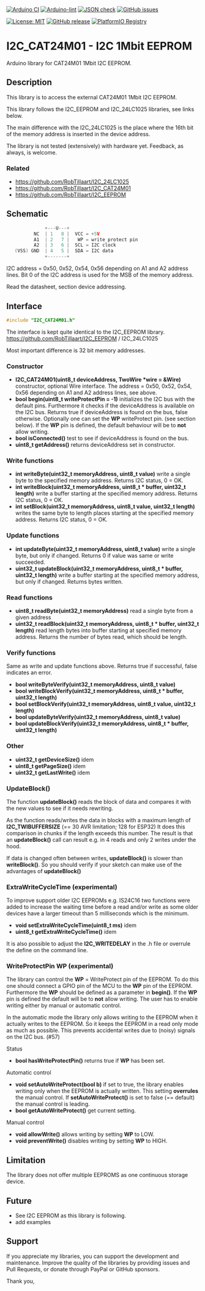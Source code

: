 
[![Arduino CI](https://github.com/RobTillaart/I2C_CAT24M01/workflows/Arduino%20CI/badge.svg)](https://github.com/marketplace/actions/arduino_ci)
[![Arduino-lint](https://github.com/RobTillaart/I2C_CAT24M01/actions/workflows/arduino-lint.yml/badge.svg)](https://github.com/RobTillaart/I2C_CAT24M01/actions/workflows/arduino-lint.yml)
[![JSON check](https://github.com/RobTillaart/I2C_CAT24M01/actions/workflows/jsoncheck.yml/badge.svg)](https://github.com/RobTillaart/I2C_CAT24M01/actions/workflows/jsoncheck.yml)
[![GitHub issues](https://img.shields.io/github/issues/RobTillaart/I2C_CAT24M01.svg)](https://github.com/RobTillaart/I2C_CAT24M01/issues)

[![License: MIT](https://img.shields.io/badge/license-MIT-green.svg)](https://github.com/RobTillaart/I2C_CAT24M01/blob/master/LICENSE)
[![GitHub release](https://img.shields.io/github/release/RobTillaart/I2C_CAT24M01.svg?maxAge=3600)](https://github.com/RobTillaart/I2C_CAT24M01/releases)
[![PlatformIO Registry](https://badges.registry.platformio.org/packages/robtillaart/library/I2C_CAT24M01.svg)](https://registry.platformio.org/libraries/robtillaart/I2C_CAT24M01)


# I2C_CAT24M01 - I2C 1Mbit EEPROM

Arduino library for CAT24M01 1Mbit I2C EEPROM.


## Description

This library is to access the external CAT24M01 1Mbit I2C EEPROM.

This library follows the I2C_EEPROM and I2C_24LC1025 libraries, see links below.

The main difference with the I2C_24LC1025 is the place where the 16th bit of the 
memory address is inserted in the device address. 

The library is not tested (extensively) with hardware yet.
Feedback, as always, is welcome.


### Related

- https://github.com/RobTillaart/I2C_24LC1025
- https://github.com/RobTillaart/I2C_CAT24M01
- https://github.com/RobTillaart/I2C_EEPROM


## Schematic

```cpp
              +---U---+
          NC  | 1   8 |  VCC = +5V
          A1  | 2   7 |   WP = write protect pin
          A2  | 3   6 |  SCL = I2C clock
   (VSS) GND  | 4   5 |  SDA = I2C data
              +-------+
```

I2C address = 0x50, 0x52, 0x54, 0x56 depending on A1 and A2 address lines.
Bit 0 of the I2C address is used for the MSB of the memory address.

Read the datasheet, section device addressing.


## Interface

```cpp
#include "I2C_CAT24M01.h"
```

The interface is kept quite identical to the I2C_EEPROM library.
https://github.com/RobTillaart/I2C_EEPROM / I2C_24LC1025

Most important difference is 32 bit memory addresses.


### Constructor

- **I2C_CAT24M01(uint8_t deviceAddress, TwoWire \*wire = &Wire)** constructor, optional Wire interface.
The address = 0x50, 0x52, 0x54, 0x56 depending on A1 and A2 address lines, see above.
- **bool begin(uint8_t writeProtectPin = -1)** initializes the I2C bus with the default pins.
Furthermore it checks if the deviceAddress is available on the I2C bus.
Returns true if deviceAddress is found on the bus, false otherwise.
Optionally one can set the **WP** writeProtect pin. (see section below).
If the **WP** pin is defined, the default behaviour will be to **not** allow writing.
- **bool isConnected()** test to see if deviceAddress is found on the bus.
- **uint8_t getAddress()** returns deviceAddress set in constructor.


### Write functions

- **int writeByte(uint32_t memoryAddress, uint8_t value)** write a single byte to 
the specified memory address.
Returns I2C status, 0 = OK.
- **int writeBlock(uint32_t memoryAddress, uint8_t \* buffer, uint32_t length)** 
write a buffer starting at the specified memory address. 
Returns I2C status, 0 = OK.
- **int setBlock(uint32_t memoryAddress, uint8_t value, uint32_t length)** writes 
the same byte to length places starting at the specified memory address. 
Returns I2C status, 0 = OK.


### Update functions

- **int updateByte(uint32_t memoryAddress, uint8_t value)** write a single byte,
but only if changed. 
Returns 0 if value was same or write succeeded.
- **uint32_t updateBlock(uint32_t memoryAddress, uint8_t \* buffer, uint32_t length)** 
write a buffer starting at the specified memory address, but only if changed.
Returns bytes written.


### Read functions

- **uint8_t readByte(uint32_t memoryAddress)** read a single byte from a given address
- **uint32_t readBlock(uint32_t memoryAddress, uint8_t \* buffer, uint32_t length)** 
read length bytes into buffer starting at specified memory address.
Returns the number of bytes read, which should be length.


### Verify functions

Same as write and update functions above. Returns true if successful, false indicates an error.

- **bool writeByteVerify(uint32_t memoryAddress, uint8_t value)**
- **bool writeBlockVerify(uint32_t memoryAddress, uint8_t \* buffer,  uint32_t length)**
- **bool setBlockVerify(uint32_t memoryAddress, uint8_t value, uint32_t length)**
- **bool updateByteVerify(uint32_t memoryAddress, uint8_t value)**
- **bool updateBlockVerify(uint32_t memoryAddress, uint8_t \* buffer, uint32_t length)**


### Other

- **uint32_t getDeviceSize()** idem
- **uint8_t  getPageSize()** idem
- **uint32_t getLastWrite()** idem


### UpdateBlock()

The function **updateBlock()** reads the block of data and compares it with the new values to see if it needs rewriting.

As the function reads/writes the data in blocks with a maximum length of **I2C_TWIBUFFERSIZE** 
(== 30 AVR limitation; 128 for ESP32) 
It does this comparison in chunks if the length exceeds this number.
The result is that an **updateBlock()** call can result e.g. in 4 reads and only 2 writes under the hood.

If data is changed often between writes, **updateBlock()** is slower than **writeBlock()**.
So you should verify if your sketch can make use of the advantages of **updateBlock()**


### ExtraWriteCycleTime (experimental)

To improve support older I2C EEPROMs e.g. IS24C16 two functions were 
added to increase the waiting time before a read and/or write as some 
older devices have a larger timeout 
than 5 milliseconds which is the minimum.

- **void     setExtraWriteCycleTime(uint8_t ms)** idem
- **uint8_t  getExtraWriteCycleTime()** idem

It is also possible to adjust the **I2C_WRITEDELAY** in the .h file
or overrule the define on the command line.


### WriteProtectPin WP (experimental)

The library can control the **WP** = WriteProtect pin of the EEPROM.
To do this one should connect a GPIO pin of the MCU to the **WP** pin of the EEPROM.
Furthermore the **WP** should be defined as a parameter in **begin()**.
If the **WP** pin is defined the default will be to **not** allow writing.
The user has to enable writing either by manual or automatic control.

In the automatic mode the library only allows writing to the EEPROM when it
actually writes to the EEPROM. 
So it keeps the EEPROM in a read only mode as much as possible.
This prevents accidental writes due to (noisy) signals on the I2C bus. (#57)


Status
- **bool hasWriteProtectPin()** returns true if **WP** has been set.

Automatic control
- **void setAutoWriteProtect(bool b)** if set to true, the library enables writing
only when the EEPROM is actually written. This setting **overrules** the manual control.
If **setAutoWriteProtect()** is set to false (== default) the manual control is leading.
- **bool getAutoWriteProtect()** get current setting.

Manual control
- **void allowWrite()** allows writing by setting **WP** to LOW.
- **void preventWrite()** disables writing by setting **WP** to HIGH.


## Limitation

The library does not offer multiple EEPROMS as one continuous storage device.


## Future

- See I2C EEPROM as this library is following.
- add examples


## Support

If you appreciate my libraries, you can support the development and maintenance.
Improve the quality of the libraries by providing issues and Pull Requests, or
donate through PayPal or GitHub sponsors.

Thank you,


